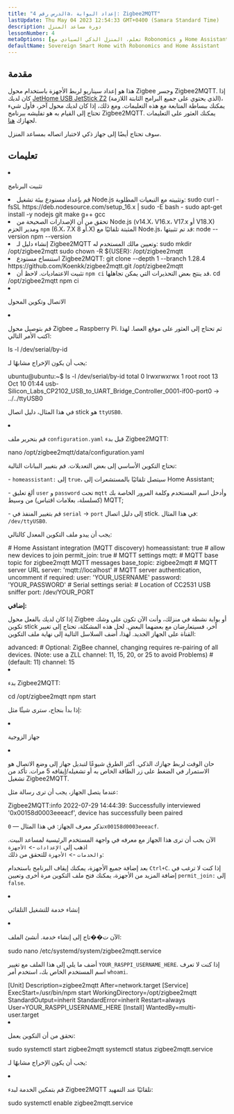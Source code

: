 ```yaml
---
title: "الدرس رقم 4a، إعداد البوابة: Zigbee2MQTT"
lastUpdate: Thu May 04 2023 12:54:33 GMT+0400 (Samara Standard Time)
description: دورة مساعد المنزل
lessonNumber: 4
metaOptions: [تعلم، المنزل الذكي السيادي مع Robonomics و Home Assistant]
defaultName: Sovereign Smart Home with Robonomics and Home Assistant
---
```


## مقدمة

هذا هو إعداد سيناريو لربط الأجهزة باستخدام محول Zigbee وجسر Zigbee2MQTT. إذا كان لديك [JetHome USB JetStick Z2](https://jethome.ru/z2/?sl=en) (الذي يحتوي على جميع البرامج الثابتة اللازمة)، يمكنك ببساطة المتابعة مع هذه التعليمات. ومع ذلك، إذا كان لديك محول آخر، فأول شيء تحتاج إلى القيام به هو تفليشه ببرنامج Zigbee2MQTT. يمكنك العثور على التعليمات لجهازك [هنا](https://www.zigbee2mqtt.io/guide/adapters/).

سوف تحتاج أيضًا إلى جهاز ذكي لاختبار اتصاله بمساعد المنزل.


## تعليمات

<List type="numbers">

<li>

تثبيت البرنامج

<List>

  <li>
    قم بإعداد مستودع بيئة تشغيل Node.js وتثبيته مع التبعيات المطلوبة:
    <LessonCodeWrapper language="bash" codeClass="big-code" noLines>sudo curl -fsSL https://deb.nodesource.com/setup_16.x | sudo -E bash - </LessonCodeWrapper>
    <LessonCodeWrapper language="bash" noLines>sudo apt-get install -y nodejs git make g++ gcc</LessonCodeWrapper>

  </li>

  <li>
    تحقق من أن الإصدارات الصحيحة من Node.js (v14.X، V16.x، V17.x أو V18.X) ومدير الحزم <code class="nowb">npm</code> (6.X، 7.X أو 8.X) المثبتة تلقائيًا مع Node.js، قد تم تثبيتها:
    <LessonCodeWrapper language="bash" noLines>node --version</LessonCodeWrapper>
    <LessonCodeWrapper language="bash" noLines>npm --version</LessonCodeWrapper>
  </li>

  <li>
    إنشاء دليل لـ Zigbee2MQTT وتعيين مالك المستخدم له:
    <LessonCodeWrapper language="bash" noLines>sudo mkdir /opt/zigbee2mqtt</LessonCodeWrapper>
    <LessonCodeWrapper language="bash" noLines>sudo chown -R ${USER}: /opt/zigbee2mqtt</LessonCodeWrapper>
  </li>

  <li>
    استنساخ مستودع Zigbee2MQTT:
    <LessonCodeWrapper language="bash" codeClass="big-code" noLines>
    git clone --depth 1 --branch 1.28.4 https://github.com/Koenkk/zigbee2mqtt.git /opt/zigbee2mqtt
    </LessonCodeWrapper>
  </li>

  <li>
    تثبيت الاعتماديات. لاحظ أن <code>npm ci</code> قد ينتج بعض التحذيرات التي يمكن تجاهلها.
    <LessonCodeWrapper language="bash" noLines>cd /opt/zigbee2mqtt</LessonCodeWrapper>
    <LessonCodeWrapper language="bash" noLines>npm ci</LessonCodeWrapper>
  </li>

</List>
</li>

<li>

الاتصال وتكوين المحول

<List>

<li>

قم بتوصيل محول Zigbee بـ Raspberry Pi. ثم تحتاج إلى العثور على موقع العصا. لهذا اكتب الأمر التالي:

<LessonCodeWrapper language="bash" noLines>
ls -l /dev/serial/by-id
</LessonCodeWrapper>

يجب أن يكون الإخراج مشابهًا لـ:

<LessonCodeWrapper language="bash" codeClass="big-code" noCopyIcon>
ubuntu@ubuntu:~$ ls -l /dev/serial/by-id
total 0
lrwxrwxrwx 1 root root 13 Oct 10 01:44 usb-Silicon_Labs_CP2102_USB_to_UART_Bridge_Controller_0001-if00-port0 -> ../../ttyUSB0
</LessonCodeWrapper>

في هذا المثال، دليل اتصال stick هو <code>ttyUSB0</code>.
</li>

<li>

قم بتحرير ملف <code>configuration.yaml</code> قبل بدء Zigbee2MQTT:

<LessonCodeWrapper language="bash" noLines>
nano /opt/zigbee2mqtt/data/configuration.yaml
</LessonCodeWrapper>

تحتاج التكوين الأساسي إلى بعض التعديلات. قم بتغيير البيانات التالية:

\- <code>homeassistant:</code> إلى <code>true</code>، سيتصل تلقائيًا بالمستشعرات إلى Home Assistant;

\- ألغ تعليق <code>user</code> و <code>password</code> تحت <code>mqtt</code> وأدخل اسم المستخدم وكلمة المرور الخاصة بك (كسلسلة، بعلامات اقتباس) من وسيط MQTT;

\- قم بتغيير المنفذ في <code>serial</code> -> <code>port</code> إلى دليل اتصال stick. في هذا المثال: <code>/dev/ttyUSB0</code>.

يجب أن يبدو ملف التكوين المعدل كالتالي:

<LessonCodeWrapper language="yaml">
# Home Assistant integration (MQTT discovery)
homeassistant: true
# allow new devices to join
permit_join: true
# MQTT settings
mqtt:
  # MQTT base topic for zigbee2mqtt MQTT messages
  base_topic: zigbee2mqtt
  # MQTT server URL
  server: 'mqtt://localhost'
  # MQTT server authentication, uncomment if required:
  user: 'YOUR_USERNAME'
  password: 'YOUR_PASSWORD'
# Serial settings
serial:
  # Location of CC2531 USB sniffer
  port: /dev/YOUR_PORT
</LessonCodeWrapper>


**إضافي:**

إذا كان لديك بالفعل محول Zigbee أو بوابة نشطة في منزلك، وأنت الآن تكون على وشك تكوين stick آخر، فسيتعارضان مع بعضهما البعض. لحل هذه المشكلة، تحتاج إلى تغيير القناة على الجهاز الجديد. لهذا، أضف السلاسل التالية إلى نهاية ملف التكوين:


<LessonCodeWrapper language="yaml" codeClass="big-code">
advanced:
  # Optional: ZigBee channel, changing requires re-pairing of all devices. (Note: use a ZLL channel: 11, 15, 20, or 25 to avoid Problems)
  # (default: 11)
  channel: 15
</LessonCodeWrapper>
</li>

<li>

بدء Zigbee2MQTT:

<LessonCodeWrapper language="bash" noLines>
cd /opt/zigbee2mqtt
</LessonCodeWrapper>

<LessonCodeWrapper language="bash" noLines>
npm start
</LessonCodeWrapper>

إذا بدأ بنجاح، سترى شيئًا مثل:

<LessonImages src="smart-house-course/lesson-4-a-1.jpg" alt="code"/>
</li>
</List>
</li>

<li>

جهاز الزوجية

<List>

<li>

حان الوقت لربط جهازك الذكي. أكثر الطرق شيوعًا لتبديل جهاز إلى وضع الاتصال هو الاستمرار في الضغط على زر الطاقة الخاص به أو تشغيله/إيقافه 5 مرات. تأكد من تشغيل Zigbee2MQTT.

<LessonImages src="smart-house-course/lesson-4-a-4.gif" alt="code" imageClasses="mb"/>

عندما يتصل الجهاز، يجب أن ترى رسالة مثل:

<LessonCodeWrapper language="bash" codeClass="big-code" noLines>
Zigbee2MQTT:info  2022-07-29 14:44:39: Successfully interviewed '0x00158d0003eeeacf', device has successfully been paired
</LessonCodeWrapper>

تذكر معرف الجهاز: في هذا المثال — <code>0x00158d0003eeeacf</code>.

الآن يجب أن ترى هذا الجهاز مع معرفه في واجهة المستخدم الرئيسية لمساعد البيت. اذهب إلى <code>الإعدادات</code> -> <code>الأجهزة والخدمات</code> -> <code>الأجهزة</code> للتحقق من ذلك:

<LessonImages src="smart-house-course/lesson-4-a-2.jpg" alt="code" imageClasses="mb"/>

بعد إضافة جميع الأجهزة، يمكنك إيقاف البرنامج باستخدام <code>Ctrl+C</code>. إذا كنت لا ترغب في إضافة المزيد من الأجهزة، يمكنك فتح ملف التكوين مرة أخرى وتعيين <code>permit_join:</code> إلى <code>false</code>.
</li>

</List>
</li>

<li>

إنشاء خدمة للتشغيل التلقائي

<List>

<li>

الآن ت��تاج إلى إنشاء خدمة. أنشئ الملف:

<LessonCodeWrapper language="bash" noLines>
sudo nano /etc/systemd/system/zigbee2mqtt.service
</LessonCodeWrapper>

أضف ما يلي إلى هذا الملف مع تغيير <code>YOUR_RASPPI_USERNAME_HERE</code>. إذا كنت لا تعرف اسم المستخدم الخاص بك، استخدم أمر <code>whoami</code>.

<LessonCodeWrapper language="bash">
[Unit]
Description=zigbee2mqtt
After=network.target 
[Service]
ExecStart=/usr/bin/npm start
WorkingDirectory=/opt/zigbee2mqtt
StandardOutput=inherit
StandardError=inherit
Restart=always
User=YOUR_RASPPI_USERNAME_HERE
[Install]
WantedBy=multi-user.target
</LessonCodeWrapper>
</li>

<li>

تحقق من أن التكوين يعمل:

<LessonCodeWrapper language="bash" noLines>
sudo systemctl start zigbee2mqtt
</LessonCodeWrapper>

<LessonCodeWrapper language="bash" noLines>
systemctl status zigbee2mqtt.service
</LessonCodeWrapper>

يجب أن يكون الإخراج مشابهًا لـ:

<LessonImages src="smart-house-course/lesson-4-a-3.jpg" alt="code" imageClasses="mb"/>
</li>

<li>

قم بتمكين الخدمة لبدء Zigbee2MQTT تلقائيًا عند التمهيد:

<LessonCodeWrapper language="bash" noLines>
sudo systemctl enable zigbee2mqtt.service
</LessonCodeWrapper>

</li>
</List>
</li>
</List>